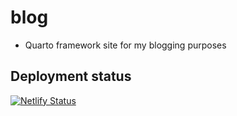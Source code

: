 # blog
- Quarto framework site for my blogging purposes


## Deployment status
[![Netlify Status](https://api.netlify.com/api/v1/badges/efdc6098-b4bc-472d-9d46-81370cce83de/deploy-status)](https://app.netlify.com/sites/silver-praline-b82c0b/deploys?branch=)
